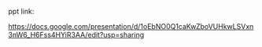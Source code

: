ppt link:

https://docs.google.com/presentation/d/1oEbNO0Q1caKwZboVUHkwLSVxn3nW6_H6Fss4HYiR3AA/edit?usp=sharing